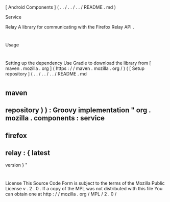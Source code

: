 #
[
Android
Components
]
(
.
.
/
.
.
/
.
.
/
README
.
md
)
>
Service
>
Relay
A
library
for
communicating
with
the
Firefox
Relay
API
.
#
#
Usage
#
#
#
Setting
up
the
dependency
Use
Gradle
to
download
the
library
from
[
maven
.
mozilla
.
org
]
(
https
:
/
/
maven
.
mozilla
.
org
/
)
(
[
Setup
repository
]
(
.
.
/
.
.
/
.
.
/
README
.
md
#
maven
-
repository
)
)
:
Groovy
implementation
"
org
.
mozilla
.
components
:
service
-
firefox
-
relay
:
{
latest
-
version
}
"
#
#
License
This
Source
Code
Form
is
subject
to
the
terms
of
the
Mozilla
Public
License
v
.
2
.
0
.
If
a
copy
of
the
MPL
was
not
distributed
with
this
file
You
can
obtain
one
at
http
:
/
/
mozilla
.
org
/
MPL
/
2
.
0
/
